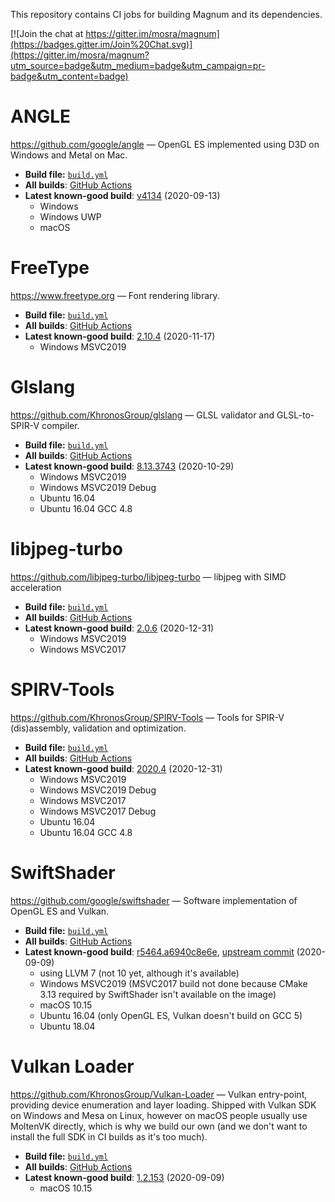 This repository contains CI jobs for building Magnum and its dependencies.

[![Join the chat at https://gitter.im/mosra/magnum](https://badges.gitter.im/Join%20Chat.svg)](https://gitter.im/mosra/magnum?utm_source=badge&utm_medium=badge&utm_campaign=pr-badge&utm_content=badge)

ANGLE
=====

https://github.com/google/angle — OpenGL ES implemented using D3D on Windows
and Metal on Mac.

-   **Build file:** [`build.yml`](https://github.com/mosra/magnum-ci/blob/angle/.github/workflows/build.yml)
-   **All builds**: [GitHub Actions](https://github.com/mosra/magnum-ci/actions?query=workflow%3ASwiftShader)
-   **Latest known-good build**: [v4134](https://github.com/mosra/magnum-ci/actions/runs/252324081) (2020-09-13)
    -   Windows
    -   Windows UWP
    -   macOS

FreeType
========

https://www.freetype.org — Font rendering library.

-   **Build file:** [`build.yml`](https://github.com/mosra/magnum-ci/blob/freetype/.github/workflows/build.yml)
-   **All builds**: [GitHub Actions](https://github.com/mosra/magnum-ci/actions?query=workflow%3AFreeType)
-   **Latest known-good build**: [2.10.4](https://github.com/mosra/magnum-ci/actions/runs/368641890) (2020-11-17)
    -   Windows MSVC2019

Glslang
=======

https://github.com/KhronosGroup/glslang — GLSL validator and GLSL-to-SPIR-V
compiler.

-   **Build file:** [`build.yml`](https://github.com/mosra/magnum-ci/blob/glslang/.github/workflows/build.yml)
-   **All builds**: [GitHub Actions](https://github.com/mosra/magnum-ci/actions?query=workflow%3AGlslang)
-   **Latest known-good build**: [8.13.3743](https://github.com/mosra/magnum-ci/actions/runs/335427690) (2020-10-29)
    -   Windows MSVC2019
    -   Windows MSVC2019 Debug
    -   Ubuntu 16.04
    -   Ubuntu 16.04 GCC 4.8

libjpeg-turbo
=============

https://github.com/libjpeg-turbo/libjpeg-turbo — libjpeg with SIMD acceleration

-   **Build file:** [`build.yml`](https://github.com/mosra/magnum-ci/blob/libjpeg-turbo/.github/workflows/build.yml)
-   **All builds**: [GitHub Actions](https://github.com/mosra/magnum-ci/actions?query=workflow%3Alibjpeg-turbo)
-   **Latest known-good build**: [2.0.6](https://github.com/mosra/magnum-ci/actions/runs/454565942) (2020-12-31)
    -   Windows MSVC2019
    -   Windows MSVC2017

SPIRV-Tools
===========

https://github.com/KhronosGroup/SPIRV-Tools — Tools for SPIR-V (dis)assembly,
validation and optimization.

-   **Build file:** [`build.yml`](https://github.com/mosra/magnum-ci/blob/spirv-tools/.github/workflows/build.yml)
-   **All builds**: [GitHub Actions](https://github.com/mosra/magnum-ci/actions?query=workflow%3ASPIRV-Tools)
-   **Latest known-good build**: [2020.4](https://github.com/mosra/magnum-ci/actions/runs/454588347) (2020-12-31)
    -   Windows MSVC2019
    -   Windows MSVC2019 Debug
    -   Windows MSVC2017
    -   Windows MSVC2017 Debug
    -   Ubuntu 16.04
    -   Ubuntu 16.04 GCC 4.8

SwiftShader
===========

https://github.com/google/swiftshader — Software implementation of OpenGL ES
and Vulkan.

-   **Build file:** [`build.yml`](https://github.com/mosra/magnum-ci/blob/swiftshader/.github/workflows/build.yml)
-   **All builds**: [GitHub Actions](https://github.com/mosra/magnum-ci/actions?query=workflow%3ASwiftShader)
-   **Latest known-good build**: [r5464.a6940c8e6e](https://github.com/mosra/magnum-ci/actions/runs/251407425), [upstream commit](https://github.com/google/swiftshader/commit/a6940c8e6e) (2020-09-09)
    -   using LLVM 7 (not 10 yet, although it's available)
    -   Windows MSVC2019 (MSVC2017 build not done because CMake 3.13
        required by SwiftShader isn't available on the image)
    -   macOS 10.15
    -   Ubuntu 16.04 (only OpenGL ES, Vulkan doesn't build on GCC 5)
    -   Ubuntu 18.04

Vulkan Loader
=============

https://github.com/KhronosGroup/Vulkan-Loader — Vulkan entry-point, providing
device enumeration and layer loading. Shipped with Vulkan SDK on Windows and
Mesa on Linux, however on macOS people usually use MoltenVK directly, which is
why we build our own (and we don't want to install the full SDK in CI builds as
it's too much).

-   **Build file:** [`build.yml`](https://github.com/mosra/magnum-ci/blob/vulkan-loader/.github/workflows/build.yml)
-   **All builds**: [GitHub Actions](https://github.com/mosra/magnum-ci/actions?query=workflow%3A"Vulkan+Loader")
-   **Latest known-good build**: [1.2.153](https://github.com/mosra/magnum-ci/actions/runs/246455131) (2020-09-09)
    -   macOS 10.15
